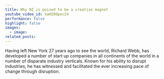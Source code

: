 ```yaml
---
title: Why NZ is poised to be a creative magnet
youtube_video_id: kaHZ0Opoc24
performance: false
highlight: false
images:
  - image:
related_posts:
---
```


Having left New York 27 years ago to see the world, Richard Webb, has developed a number of start up companies in all continents of the world in a number of disparate industry verticals. Known for his ability to disrupt industries, he has witnessed and facilitated the ever increasing pace of change through disruption.
